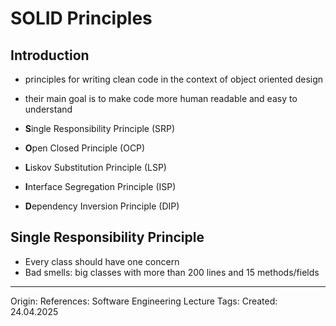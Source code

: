 # SOLID Principles

## Introduction

- principles for writing clean code in the context of object oriented design
- their main goal is to make code more human readable and easy to understand

- **S**ingle Responsibility Principle (SRP) 
- **O**pen Closed Principle (OCP) 
- **L**iskov Substitution Principle (LSP) 
- **I**nterface Segregation Principle (ISP) 
- **D**ependency Inversion Principle (DIP)

## Single Responsibility Principle

- Every class should have one concern
- Bad smells: big classes with more than 200 lines and 15 methods/fields

---

Origin: 
References:  Software Engineering Lecture
Tags: 
Created: 24.04.2025


